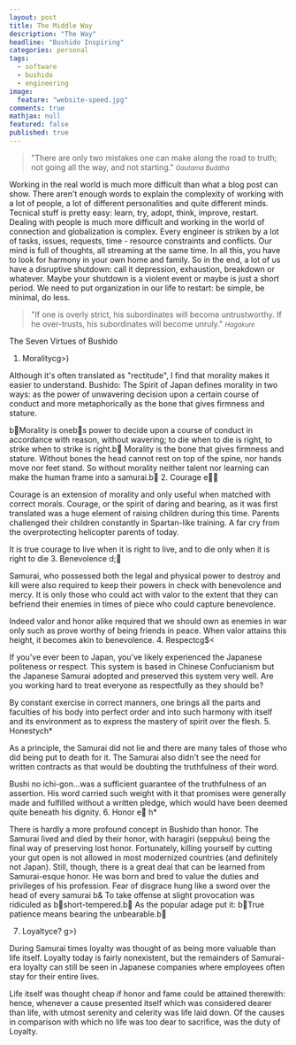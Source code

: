 ```yaml
---
layout: post
title: The Middle Way
description: "The Way"
headline: "Bushido Inspiring"
categories: personal
tags: 
  - software
  - bushido
  - engineering
image: 
  feature: "website-speed.jpg"
comments: true
mathjax: null
featured: false
published: true
---
```


> "There are only two mistakes one can make along the road to truth; not going all the way, and not starting." 
> <small><cite title="Gautama Buddha">Gautama Buddha</cite></small>

Working in the real world is much more difficult than what a blog post can show. 
There aren't enough words to explain the complexity of working with a lot of people, a lot of different
personalities and quite different minds. 
Tecnical stuff is pretty easy: learn, try, adopt, think, improve, restart.
Dealing with people is much more difficult and working in the world of connection and globalization is complex.
Every engineer is striken by a lot of tasks, issues, requests, time - resource constraints and conflicts.
Our mind is full of thoughts, all streaming at the same time. In all this, you have to look for harmony in your own home and family. So in the end, a lot of us have a disruptive shutdown: call it depression, exhaustion, breakdown or whatever. Maybe your shutdown is a violent event or maybe is just a short period. We need to put organization in our life to restart: be simple, be minimal, do less.


> "If one is overly strict, his subordinates will become untrustworthy. If he over-trusts, his subordinates will become unruly."
> <small><cite title="Hagakure">Hagakure</cite></small>

The Seven Virtues of Bushido

1. Moralityc  g>)

Although it's often translated as "rectitude", I find that morality makes it easier to understand. Bushido: The Spirit of Japan defines morality in two ways: as the power of unwavering decision upon a certain course of conduct and more metaphorically as the bone that gives firmness and stature.

b Morality is oneb s power to decide upon a course of conduct in accordance with reason, without wavering; to die when to die is right, to strike when to strike is right.b  Morality is the bone that gives firmness and stature. Without bones the head cannot rest on top of the spine, nor hands move nor feet stand. So without morality neither talent nor learning can make the human frame into a samurai.b 
2. Courage e

Courage is an extension of morality and only useful when matched with correct morals. Courage, or the spirit of daring and bearing, as it was first translated was a huge element of raising children during this time. Parents challenged their children constantly in Spartan-like training. A far cry from the overprotecting helicopter parents of today.

It is true courage to live when it is right to live, and to die only when it is right to die
3. Benevolence d;

Samurai, who possessed both the legal and physical power to destroy and kill were also required to keep their powers in check with benevolence and mercy. It is only those who could act with valor to the extent that they can befriend their enemies in times of piece who could capture benevolence.

Indeed valor and honor alike required that we should own as enemies in war only such as prove worthy of being friends in peace. When valor attains this height, it becomes akin to benevolence.
4. Respectc  g$<

If you've ever been to Japan, you've likely experienced the Japanese politeness or respect. This system is based in Chinese Confucianism but the Japanese Samurai adopted and preserved this system very well. Are you working hard to treat everyone as respectfully as they should be?

By constant exercise in correct manners, one brings all the parts and faculties of his body into perfect order and into such harmony with itself and its environment as to express the mastery of spirit over the flesh.
5. Honestyc  h* 

As a principle, the Samurai did not lie and there are many tales of those who did being put to death for it. The Samurai also didn't see the need for written contracts as that would be doubting the truthfulness of their word.

Bushi no ichi-gon...was a sufficient guarantee of the truthfulness of an assertion. His word carried such weight with it that promises were generally made and fulfilled without a written pledge, which would have been deemed quite beneath his dignity.
6. Honor e
h*	

There is hardly a more profound concept in Bushido than honor. The Samurai lived and died by their honor, with haragiri (seppuku) being the final way of preserving lost honor. Fortunately, killing yourself by cutting your gut open is not allowed in most modernized countries (and definitely not Japan). Still, though, there is a great deal that can be learned from Samurai-esque honor. He was born and bred to value the duties and privileges of his profession. Fear of disgrace hung like a sword over the head of every samurai b & To take offense at slight provocation was ridiculed as b short-tempered.b  As the popular adage put it: b True patience means bearing the unbearable.b 

7. Loyaltyc  e? g>)

During Samurai times loyalty was thought of as being more valuable than life itself. Loyalty today is fairly nonexistent, but the remainders of Samurai-era loyalty can still be seen in Japanese companies where employees often stay for their entire lives.

Life itself was thought cheap if honor and fame could be attained therewith: hence, whenever a cause presented itself which was considered dearer than life, with utmost serenity and celerity was life laid down. Of the causes in comparison with which no life was too dear to sacrifice, was the duty of Loyalty.
